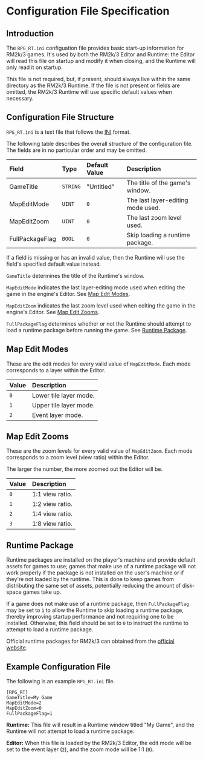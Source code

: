 # Configuration File Specification
## Introduction
The `RPG_RT.ini` configuation file provides basic start-up information for RM2k/3 games.
It's used by both the RM2k/3 Editor and Runtime: the Editor will read this file on startup and modify it when closing,
and the Runtime will only read it on startup.

This file is not required, but, if present, should always live within the same directory as the RM2k/3 Runtime.
If the file is not present or fields are omitted, the RM2k/3 Runtime will use specific default values when necessary.

## Configuration File Structure
`RPG_RT.ini` is a text file that follows the [INI](https://en.wikipedia.org/wiki/INI_file) format.

The following table describes the overall structure of the configuration file.
The fields are in no particular order and may be omitted.

| Field           | Type     | Default Value | Description                       |
|:----------------|:---------|:--------------|:----------------------------------|
| GameTitle       | `STRING` | "Untitled"    | The title of the game's window.   |
| MapEditMode     | `UINT`   | `0`           | The last layer-editing mode used. |
| MapEditZoom     | `UINT`   | `0`           | The last zoom level used.         |
| FullPackageFlag | `BOOL`   | `0`           | Skip loading a runtime package.   |

If a field is missing or has an invalid value, then the Runtime will use the field's specified default value instead.

`GameTitle` determines the title of the Runtime's window.

`MapEditMode` indicates the last layer-editing mode used when editing the game in the engine's Editor. See [Map Edit Modes](#map-edit-modes).

`MapEditZoom` indicates the last zoom level used when editing the game in the engine's Editor. See [Map Edit Zooms](#map-edit-zooms).

`FullPackageFlag` determines whether or not the Runtime should attempt to load a runtime package before running the game. See [Runtime Package](#runtime-package).

## Map Edit Modes
These are the edit modes for every valid value of `MapEditMode`. Each mode corresponds to a layer within the Editor.

| Value | Description            |
|:------|:-----------------------|
| `0`   | Lower tile layer mode. |
| `1`   | Upper tile layer mode. |
| `2`   | Event layer mode.      |

## Map Edit Zooms
These are the zoom levels for every valid value of `MapEditZoom`. Each mode corresponds to a zoom level (view ratio) within the Editor.

The larger the number, the more zoomed out the Editor will be.

| Value | Description     |
|:------|:----------------|
| `0`   | 1:1 view ratio. |
| `1`   | 1:2 view ratio. |
| `2`   | 1:4 view ratio. |
| `3`   | 1:8 view ratio. |

## Runtime Package
Runtime packages are installed on the player's machine and provide default assets for games to use;
games that make use of a runtime package will not work properly if the package is not installed on the user's machine or if they're not loaded by the runtime.
This is done to keep games from distributing the same set of assets, potentially reducing the amount of disk-space games take up.

If a game does not make use of a runtime package, then `FullPackageFlag` may be set to `1` to allow the Runtime to skip loading
a runtime package, thereby improving startup performance and not requiring one to be installed. Otherwise, this field should be
set to `0` to instruct the runtime to attempt to load a runtime package.

Official runtime packages for RM2k/3 can obtained from the [official website](https://www.rpgmakerweb.com/download/additional/run-time-packages).

## Example Configuration File
The following is an example `RPG_RT.ini` file.

```text
[RPG_RT]
GameTitle=My Game
MapEditMode=2
MapEditZoom=0
FullPackageFlag=1
```

**Runtime:** This file will result in a Runtime window titled "My Game", and the Runtime will not attempt to load a runtime package.

**Editor:** When this file is loaded by the RM2k/3 Editor, the edit mode will be set to the event layer (`2`), and the zoom mode will be 1:1 (`0`).
